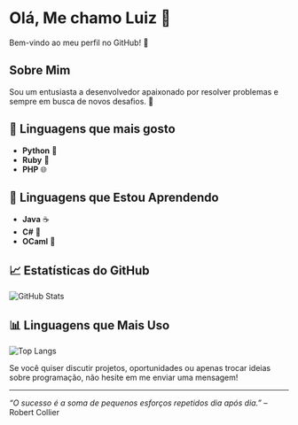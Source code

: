 # Olá, Me chamo Luiz 👋

Bem-vindo ao meu perfil no GitHub! 🎉

## Sobre Mim

Sou um entusiasta a desenvolvedor apaixonado por resolver problemas e sempre em busca de novos desafios. 🚀 

## 🚀 Linguagens que mais gosto

- **Python** 🐍
- **Ruby** 💎
- **PHP** 🌐

## 🚀 Linguagens que Estou Aprendendo

- **Java** ☕
- **C#** 🎯
- **OCaml** 🌟

## 📈 Estatísticas do GitHub

![GitHub Stats](https://github-readme-stats.vercel.app/api?username=LuizSSZ&show_icons=true&hide_title=true&count_private=true&hide=prs&include_all_commits=true&theme=dark)

## 📊 Linguagens que Mais Uso

![Top Langs](https://github-readme-stats.vercel.app/api/top-langs/?username=LuizSSZ&layout=compact&theme=dark)

Se você quiser discutir projetos, oportunidades ou apenas trocar ideias sobre programação, não hesite em me enviar uma mensagem!

---

*“O sucesso é a soma de pequenos esforços repetidos dia após dia.”* – Robert Collier
